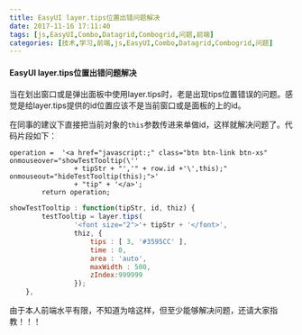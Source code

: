 ```yaml
---
title: EasyUI layer.tips位置出错问题解决
date: 2017-11-16 17:11:40
tags: [js,EasyUI,Combo,Datagrid,Combogrid,问题,前端]
categories: [技术,学习,前端,js,EasyUI,Combo,Datagrid,Combogrid,问题]
---
```


#### EasyUI layer.tips位置出错问题解决

当在划出窗口或是弹出面板中使用layer.tips时，老是出现tips位置错误的问题。感觉是给layer.tips提供的id位置应该不是当前窗口或是面板的上的id。

在同事的建议下直接把当前对象的`this`参数传进来单做id，这样就解决问题了。代码片段如下：

```
operation =  '<a href="javascript:;" class="btn btn-link btn-xs" onmouseover="showTestTooltip(\''
				+ tipStr + "','" + row.id +'\',this);" onmouseout="hideTestTooltip(this);">'
				+ "tip" + '</a>';
		return operation;
```

<!--more-->

```javascript
showTestTooltip : function(tipStr, id, thiz) {
		testTooltip = layer.tips(
                '<font size="2">'+ tipStr + '</font>',
                thiz, {
                    tips : [ 3, '#3595CC' ],
                    time : 0,
                    area : 'auto',
                    maxWidth : 500,
                    zIndex:999999
                });
    },
```

由于本人前端水平有限，不知道为啥这样，但至少能够解决问题，还请大家指教！！！